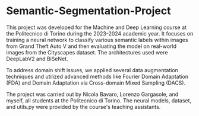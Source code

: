 # Semantic-Segmentation-Project
This project was developed for the Machine and Deep Learning course at the Politecnico di Torino during the 2023-2024 academic year. It focuses on training a neural network to classify various semantic labels within images from Grand Theft Auto V and then evaluating the model on real-world images from the Cityscapes dataset. The architectures used were DeepLabV2 and BiSeNet.

To address domain shift issues, we applied several data augmentation techniques and utilized advanced methods like Fourier Domain Adaptation (FDA) and Domain Adaptation via Cross-domain Mixed Sampling (DACS).

The project was carried out by Nicola Bavaro, Lorenzo Gargasole, and myself, all students at the Politecnico di Torino. The neural models, dataset, and utils.py were provided by the course's teaching assistants.
